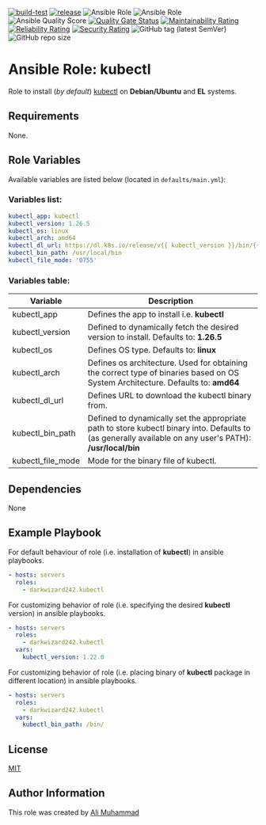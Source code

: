 [![build-test](https://github.com/darkwizard242/ansible-role-kubectl/workflows/build-and-test/badge.svg?branch=master)](https://github.com/darkwizard242/ansible-role-kubectl/actions?query=workflow%3Abuild-and-test) [![release](https://github.com/darkwizard242/ansible-role-kubectl/workflows/release/badge.svg)](https://github.com/darkwizard242/ansible-role-kubectl/actions?query=workflow%3Arelease) ![Ansible Role](https://img.shields.io/ansible/role/56897?color=dark%20green%20) ![Ansible Role](https://img.shields.io/ansible/role/d/56897?label=role%20downloads) ![Ansible Quality Score](https://img.shields.io/ansible/quality/56897?label=ansible%20quality%20score) [![Quality Gate Status](https://sonarcloud.io/api/project_badges/measure?project=ansible-role-kubectl&metric=alert_status)](https://sonarcloud.io/dashboard?id=ansible-role-kubectl) [![Maintainability Rating](https://sonarcloud.io/api/project_badges/measure?project=ansible-role-kubectl&metric=sqale_rating)](https://sonarcloud.io/dashboard?id=ansible-role-kubectl) [![Reliability Rating](https://sonarcloud.io/api/project_badges/measure?project=ansible-role-kubectl&metric=reliability_rating)](https://sonarcloud.io/dashboard?id=ansible-role-kubectl) [![Security Rating](https://sonarcloud.io/api/project_badges/measure?project=ansible-role-kubectl&metric=security_rating)](https://sonarcloud.io/dashboard?id=ansible-role-kubectl) ![GitHub tag (latest SemVer)](https://img.shields.io/github/tag/darkwizard242/ansible-role-kubectl?label=release) ![GitHub repo size](https://img.shields.io/github/repo-size/darkwizard242/ansible-role-kubectl?color=orange&style=flat-square)

# Ansible Role: kubectl

Role to install (_by default_) [kubectl](https://kubernetes.io/docs/reference/kubectl/overview/) on **Debian/Ubuntu** and **EL** systems.

## Requirements

None.

## Role Variables

Available variables are listed below (located in `defaults/main.yml`):

### Variables list:

```yaml
kubectl_app: kubectl
kubectl_version: 1.26.5
kubectl_os: linux
kubectl_arch: amd64
kubectl_dl_url: https://dl.k8s.io/release/v{{ kubectl_version }}/bin/{{ kubectl_os }}/{{ kubectl_arch }}/{{ kubectl_app }}
kubectl_bin_path: /usr/local/bin
kubectl_file_mode: '0755'
```

### Variables table:

Variable          | Description
----------------- | ---------------------------------------------------------------------------------------------------------------------------------------------------------
kubectl_app       | Defines the app to install i.e. **kubectl**
kubectl_version   | Defined to dynamically fetch the desired version to install. Defaults to: **1.26.5**
kubectl_os        | Defines OS type. Defaults to: **linux**
kubectl_arch      | Defines os architecture. Used for obtaining the correct type of binaries based on OS System Architecture. Defaults to: **amd64**
kubectl_dl_url    | Defines URL to download the kubectl binary from.
kubectl_bin_path  | Defined to dynamically set the appropriate path to store kubectl binary into. Defaults to (as generally available on any user's PATH): **/usr/local/bin**
kubectl_file_mode | Mode for the binary file of kubectl.

## Dependencies

None

## Example Playbook

For default behaviour of role (i.e. installation of **kubectl**) in ansible playbooks.

```yaml
- hosts: servers
  roles:
    - darkwizard242.kubectl
```

For customizing behavior of role (i.e. specifying the desired **kubectl** version) in ansible playbooks.

```yaml
- hosts: servers
  roles:
    - darkwizard242.kubectl
  vars:
    kubectl_version: 1.22.0
```

For customizing behavior of role (i.e. placing binary of **kubectl** package in different location) in ansible playbooks.

```yaml
- hosts: servers
  roles:
    - darkwizard242.kubectl
  vars:
    kubectl_bin_path: /bin/
```

## License

[MIT](https://github.com/darkwizard242/ansible-role-kubectl/blob/master/LICENSE)

## Author Information

This role was created by [Ali Muhammad](https://www.alimuhammad.dev/)
